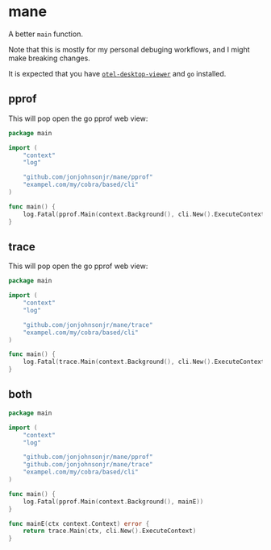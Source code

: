 # mane

A better `main` function.

Note that this is mostly for my personal debuging workflows, and I might make breaking changes.

It is expected that you have [`otel-desktop-viewer`](https://github.com/CtrlSpice/otel-desktop-viewer) and `go` installed.

## pprof

This will pop open the go pprof web view:

```go
package main

import (
	"context"
	"log"

	"github.com/jonjohnsonjr/mane/pprof"
	"exampel.com/my/cobra/based/cli"
)

func main() {
	log.Fatal(pprof.Main(context.Background(), cli.New().ExecuteContext))
}
```

## trace

This will pop open the go pprof web view:

```go
package main

import (
	"context"
	"log"

	"github.com/jonjohnsonjr/mane/trace"
	"exampel.com/my/cobra/based/cli"
)

func main() {
	log.Fatal(trace.Main(context.Background(), cli.New().ExecuteContext))
}
```

## both

```go
package main

import (
	"context"
	"log"

	"github.com/jonjohnsonjr/mane/pprof"
	"github.com/jonjohnsonjr/mane/trace"
	"exampel.com/my/cobra/based/cli"
)

func main() {
	log.Fatal(pprof.Main(context.Background(), mainE))
}

func mainE(ctx context.Context) error {
	return trace.Main(ctx, cli.New().ExecuteContext)
}
```
